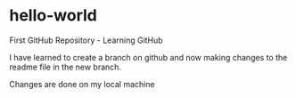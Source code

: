 # hello-world
First GitHub Repository - Learning GitHub

I have learned to create a branch on github and now making changes to the readme file in the new branch.

Changes are done on my local machine
